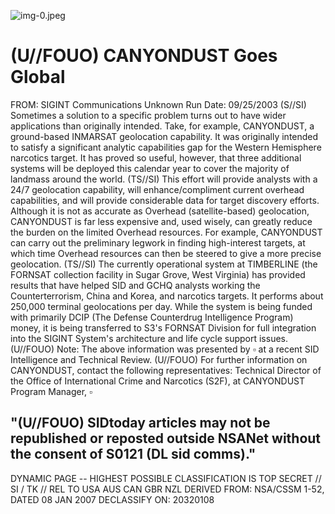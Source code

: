 ![img-0.jpeg](img-0.jpeg)

# (U//FOUO) CANYONDUST Goes Global 

FROM: SIGINT Communications
Unknown
Run Date: 09/25/2003
(S//SI) Sometimes a solution to a specific problem turns out to have wider applications than originally intended. Take, for example, CANYONDUST, a ground-based INMARSAT geolocation capability. It was originally intended to satisfy a significant analytic capabilities gap for the Western Hemisphere narcotics target. It has proved so useful, however, that three additional systems will be deployed this calendar year to cover the majority of landmass around the world.
(TS//SI) This effort will provide analysts with a 24/7 geolocation capability, will enhance/compliment current overhead capabilities, and will provide considerable data for target discovery efforts. Although it is not as accurate as Overhead (satellite-based) geolocation, CANYONDUST is far less expensive and, used wisely, can greatly reduce the burden on the limited Overhead resources. For example, CANYONDUST can carry out the preliminary legwork in finding high-interest targets, at which time Overhead resources can then be steered to give a more precise geolocation.
(TS//SI) The currently operational system at TIMBERLINE (the FORNSAT collection facility in Sugar Grove, West Virginia) has provided results that have helped SID and GCHQ analysts working the Counterterrorism, China and Korea, and narcotics targets. It performs about 250,000 terminal geolocations per day. While the system is being funded with primarily DCIP (The Defense Counterdrug Intelligence Program) money, it is being transferred to S3's FORNSAT Division for full integration into the SIGINT System's architecture and life cycle support issues.
(U//FOUO) Note: The above information was presented by $\square$ at a recent SID Intelligence and Technical Review.
(U//FOUO) For further information on CANYONDUST, contact the following representatives:
Technical Director of the Office of International Crime and Narcotics (S2F), at CANYONDUST Program Manager, $\square$

## "(U//FOUO) SIDtoday articles may not be republished or reposted outside NSANet without the consent of S0121 (DL sid comms)."

DYNAMIC PAGE -- HIGHEST POSSIBLE CLASSIFICATION IS TOP SECRET // SI / TK // REL TO USA AUS CAN GBR NZL DERIVED FROM: NSA/CSSM 1-52, DATED 08 JAN 2007 DECLASSIFY ON: 20320108
